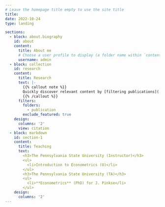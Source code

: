 ```yaml
---
# Leave the homepage title empty to use the site title
title:
date: 2022-10-24
type: landing

sections:
  - block: about.biography
    id: about
    content:
      title: About me
      # Choose a user profile to display (a folder name within `content/authors/`)
      username: admin
  - block: collection
    id: research
    content:
      title: Research
      text: |-
        {{% callout note %}}
        Quickly discover relevant content by [filtering publications](./publication/).
        {{% /callout %}}
      filters:
        folders:
          - publication
        exclude_featured: true
    design:
      columns: '2'
      view: citation
  - block: markdown
    id: section-1
    content:
      title: Teaching
      text: 
        <h3>The Pennsylvania State University (Instructor)</h3>
        <ul>
          <li>Introduction to Econometrics (U)</li>
        </ul>
        <h3>The Pennsylvania State University (TA)</h3>
        <ul>
          <li>**Econometrics** (PhD) for J. Pinkse</li> 
        </ul>
    design:
      columns: '2'
---
```

